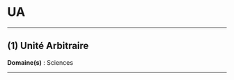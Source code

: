 # UA

--------------------

## (1) Unité Arbitraire

**Domaine(s)** : Sciences

--------------------